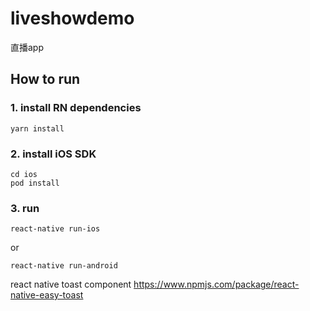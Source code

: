 # liveshowdemo
直播app
## How to run
### 1. install RN dependencies
```
yarn install
```

### 2. install iOS SDK
```
cd ios
pod install
```

### 3. run
```
react-native run-ios
```
or

```
react-native run-android
```

react native toast component
https://www.npmjs.com/package/react-native-easy-toast
